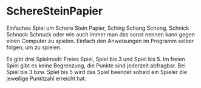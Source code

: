 # SchereSteinPapier

Einfaches Spiel um Schere Stein Papier, Sching Schang Schong, Schnick Schnack Schnuck oder wie auch immer man das sonst nennen kann gegen einen Computer zu spielen.
Einfach den Anweisungen im Programm selber folgen, um zu spielen.

Es gibt drei Spielmodi: Freies Spiel, Spiel bis 3 und Spiel bis 5.
Im freien Spiel gibt es keine Begrenzung, die Punkte sind jederzeit abfragbar. Bei Spiel bis 3 bzw. Spiel bis 5 wird das Spiel beendet sobald ein Spieler die jeweilige Punktzahl erreicht hat.
